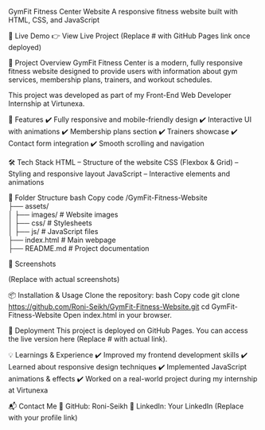 GymFit Fitness Center Website
A responsive fitness website built with HTML, CSS, and JavaScript

🚀 Live Demo
👉 View Live Project (Replace # with GitHub Pages link once deployed)

📌 Project Overview
GymFit Fitness Center is a modern, fully responsive fitness website designed to provide users with information about gym services, membership plans, trainers, and workout schedules.

This project was developed as part of my Front-End Web Developer Internship at Virtunexa.

🎯 Features
✔️ Fully responsive and mobile-friendly design
✔️ Interactive UI with animations
✔️ Membership plans section
✔️ Trainers showcase
✔️ Contact form integration
✔️ Smooth scrolling and navigation

🛠️ Tech Stack
HTML – Structure of the website
CSS (Flexbox & Grid) – Styling and responsive layout
JavaScript – Interactive elements and animations

📂 Folder Structure
bash
Copy code
/GymFit-Fitness-Website  
    ├── assets/  
    │   ├── images/     # Website images  
    │   ├── css/        # Stylesheets  
    │   ├── js/         # JavaScript files  
    ├── index.html      # Main webpage  
    ├── README.md       # Project documentation  

📸 Screenshots

(Replace with actual screenshots)

📦 Installation & Usage
Clone the repository:
bash
Copy code
git clone https://github.com/Roni-Seikh/GymFit-Fitness-Website.git
cd GymFit-Fitness-Website
Open index.html in your browser.

🚀 Deployment
This project is deployed on GitHub Pages. You can access the live version here (Replace # with actual link).


💡 Learnings & Experience
✔️ Improved my frontend development skills
✔️ Learned about responsive design techniques
✔️ Implemented JavaScript animations & effects
✔️ Worked on a real-world project during my internship at Virtunexa

📬 Contact Me
📌 GitHub: Roni-Seikh
📌 LinkedIn: Your LinkedIn (Replace with your profile link)

